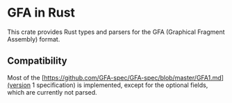 GFA in Rust
==============

This crate provides Rust types and parsers for the GFA (Graphical
Fragment Assembly) format.

## Compatibility

Most of the
[https://github.com/GFA-spec/GFA-spec/blob/master/GFA1.md](version 1
specification) is implemented, except for the optional fields, which
are currently not parsed.
